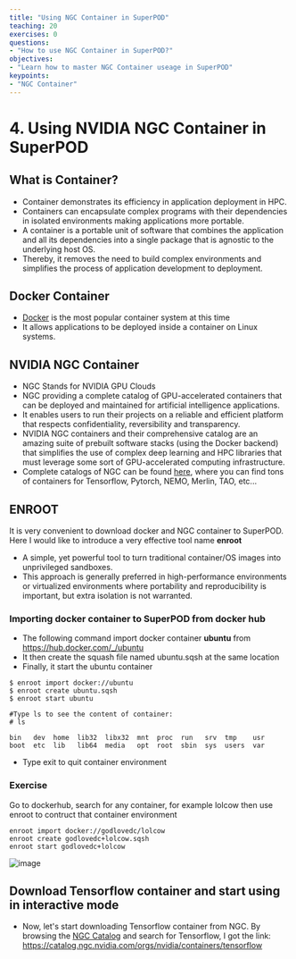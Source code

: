 ```yaml
---
title: "Using NGC Container in SuperPOD"
teaching: 20
exercises: 0
questions:
- "How to use NGC Container in SuperPOD?"
objectives:
- "Learn how to master NGC Container useage in SuperPOD"
keypoints:
- "NGC Container"
---
```


# 4. Using NVIDIA NGC Container in SuperPOD

## What is Container?

- Container demonstrates its efficiency in application deployment in HPC.
- Containers can encapsulate complex programs with their dependencies in isolated environments making applications more portable.
- A container is a portable unit of software that combines the application and all its dependencies into a single package that is agnostic to the underlying host OS.
- Thereby, it removes the need to build complex environments and simplifies the process of application development to deployment.

## Docker Container

- [Docker](docker.com) is the most popular container system at this time
- It allows applications to be deployed inside a container on Linux systems. 

## NVIDIA NGC Container

- NGC Stands for NVIDIA GPU Clouds
- NGC providing a complete catalog of GPU-accelerated containers that can be deployed and maintained for artificial intelligence applications.
- It enables users to run their projects on a reliable and efficient platform that respects confidentiality, reversibility and transparency.
- NVIDIA NGC containers and their comprehensive catalog are an amazing suite of prebuilt software stacks (using the Docker backend) that simplifies the use of complex deep learning and HPC libraries that must leverage some sort of GPU-accelerated computing infrastructure.
- Complete catalogs of NGC can be found [here](https://catalog.ngc.nvidia.com/containers), where you can find tons of containers for Tensorflow, Pytorch, NEMO, Merlin, TAO, etc...

## ENROOT
It is very convenient to download docker and NGC container to SuperPOD. Here I would like to introduce a very effective tool name **enroot**

- A simple, yet powerful tool to turn traditional container/OS images into unprivileged sandboxes.
- This approach is generally preferred in high-performance environments or virtualized environments where portability and reproducibility is important, but extra isolation is not warranted.

### Importing docker container to SuperPOD from docker hub

- The following command import docker container **ubuntu** from https://hub.docker.com/_/ubuntu
- It then create the squash file named ubuntu.sqsh at the same location
- Finally, it start the ubuntu container

```
$ enroot import docker://ubuntu
$ enroot create ubuntu.sqsh
$ enroot start ubuntu

#Type ls to see the content of container:
# ls

bin   dev  home  lib32  libx32  mnt  proc  run   srv  tmp    usr
boot  etc  lib   lib64  media   opt  root  sbin  sys  users  var
```

- Type exit to quit container environment

### Exercise

Go to dockerhub, search for any container, for example lolcow then use enroot to contruct that container environment

```
enroot import docker://godlovedc/lolcow
enroot create godlovedc+lolcow.sqsh
enroot start godlovedc+lolcow
```

![image](https://user-images.githubusercontent.com/43855029/180532404-60f32edc-489a-4ed1-bfa8-ae4f6fbaa566.png)

## Download Tensorflow container and start using in interactive mode

- Now, let's start downloading Tensorflow container from NGC. By browsing the [NGC Catalog](https://catalog.ngc.nvidia.com/containers) and search for Tensorflow, I got the link:
https://catalog.ngc.nvidia.com/orgs/nvidia/containers/tensorflow
